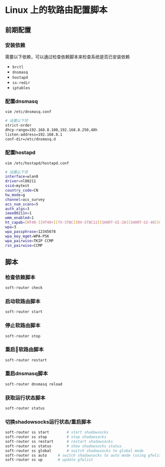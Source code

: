 # Linux 上的软路由配置脚本

## 前期配置

### 安装依赖

需要以下依赖，可以通过检查依赖脚本来检查系统是否已安装依赖

- `brctl`
- `dnsmasq`
- `hostapd`
- `ss-redir`
- `iptables`

### 配置dnsmasq

```bash
vim /etc/dnsmasq.conf

# 设置以下项
strict-order
dhcp-range=192.168.8.100,192.168.8.250,48h
listen-address=192.168.8.1
conf-dir=/etc/dnsmasq.d
```

### 配置hostapd

```bash
vim /etc/hostapd/hostapd.conf

# 设置以下项
interface=wlan0
driver=nl80211
ssid=mytest
country_code=CN
hw_mode=g
channel=acs_survey
acs_num_scans=5
auth_algs=3
ieee80211n=1
wmm_enabled=1
ht_capab=[HT40-][HT40+][TX-STBC][RX-STBC12][SHORT-GI-20][SHORT-GI-40][GF]
wpa=3
wpa_passphrase=12345678
wpa_key_mgmt=WPA-PSK
wpa_pairwise=TKIP CCMP
rsn_pairwise=CCMP
```

## 脚本

### 检查依赖脚本

```bash
soft-router check
```

### 启动软路由脚本

```bash
soft-router start
```

### 停止软路由脚本

```bash
soft-router stop
```

### 重启软路由脚本

```bash
soft-router restart
```

### 重启dnsmasq脚本

```bash
soft-router dnsmasq reload
```

### 获取运行状态脚本

```bash
soft-router status
```

### 切换shadowsocks运行状态/重启脚本

```bash
soft-router ss start		# start shadowsocks
soft-router ss stop			# stop shadowsocks
soft-router ss restart		# restart shadowsocks
soft-router ss status		# show shadowsocks status
soft-router ss global		# switch shadowsocks to global mode
soft-router ss auto		# switch shadowsocks to auto mode (using gfwlist)
soft-router ss up		# update gfwlist
```
